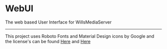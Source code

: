 # WebUI

The web based User Interface for WillsMediaServer

---

This project uses Roboto Fonts and Material Design icons by Google and the license's can be found [Here](https://github.com/WillsMediaServer/WMS-WebUI/blob/master/src/static/fonts/Roboto/LICENSE.txt) and [Here](https://github.com/WillsMediaServer/WMS-WebUI/blob/master/src/static/fonts/MaterialIcons/LICENSE.txt)
